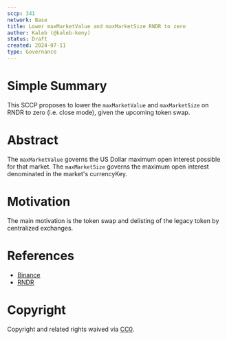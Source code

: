 ```yaml
---
sccp: 341
network: Base
title: Lower maxMarketValue and maxMarketSize RNDR to zero
author: Kaleb (@kaleb-keny)
status: Draft
created: 2024-07-11
type: Governance
---
```


# Simple Summary

This SCCP proposes to lower the `maxMarketValue` and `maxMarketSize` on RNDR to zero (i.e. close mode), given the  upcoming token swap.

# Abstract

The `maxMarketValue` governs the US Dollar maximum open interest possible for that market.
The `maxMarketSize` governs the maximum open interest denominated in the market's currencyKey.

# Motivation

The main motivation is the token swap and delisting of the legacy token by centralized exchanges.

# References
- [Binance](https://www.binance.com/en/support/announcement/binance-will-support-the-render-rndr-token-swap-and-rebranding-to-render-render-d1f2ae8d99b24439a7a900caa9bb6b3b?hl=en)
- [RNDR](https://know.rendernetwork.com/general-render-network/rndr-to-render-what-you-need-to-know/render-network-upgrade-portal-faq)

# Copyright

Copyright and related rights waived via [CC0](https://creativecommons.org/publicdomain/zero/1.0/).


